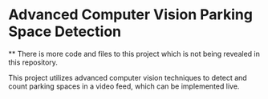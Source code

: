 
# Advanced Computer Vision Parking Space Detection

** There is more code and files to this project which is not being revealed in this repository.

This project utilizes advanced computer vision techniques to detect and count parking spaces in a video feed, which can be implemented live.
